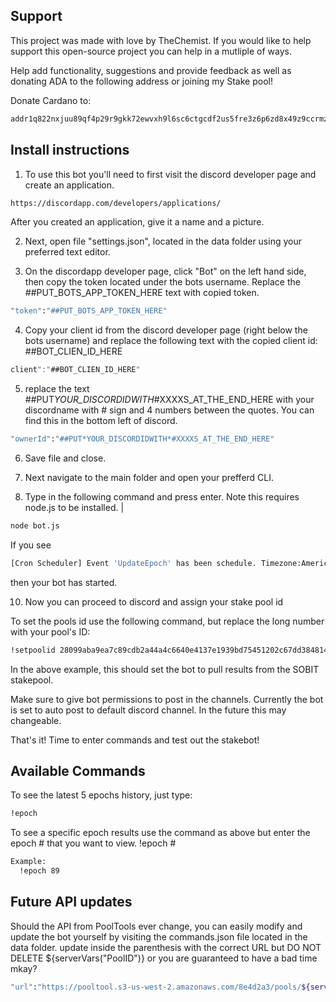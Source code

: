 ## Support

This project was made with love by TheChemist. If you would like to help support this open-source project you can help in a mutliple of ways.

Help add functionality, suggestions and provide feedback as well as donating ADA to the following address or joining my Stake pool!

Donate Cardano to:
```bash
addr1q822nxjuu89qf4p29r9gkk72ewvxh9l6sc6ctgcdf2us5fre3z6p6zd8x49z9ccrmz07fk0prd9e8nqzgvc7mwy2u4zsh87dwf
```


## Install instructions

1) To use this bot you'll need to first visit the discord developer page and create an application.
```bash 
https://discordapp.com/developers/applications/
```
After you created an application, give it a name and a picture.

2) Next, open file "settings.json", located in the data folder using your preferred text editor.

3) On the discordapp developer page, click "Bot" on the left hand side, then copy the token located under the bots username. Replace the ##PUT_BOTS_APP_TOKEN_HERE text with copied token.

```bash 
"token":"##PUT_BOTS_APP_TOKEN_HERE"
```

4) Copy your client id from the discord developer page (right below the bots username) and replace the following text with the copied client id:
##BOT_CLIEN_ID_HERE
```bash
client":"##BOT_CLIEN_ID_HERE"
```
5) replace the text ##PUT*YOUR_DISCORDIDWITH*#XXXXS_AT_THE_END_HERE with your discordname with # sign and 4 numbers between the quotes. You can find this in the bottom left of discord.

```bash
"ownerId":"##PUT*YOUR_DISCORDIDWITH*#XXXXS_AT_THE_END_HERE"
```

6) Save file and close.


7) Next navigate to the main folder and open your prefferd CLI.


8) Type in the following command and press enter. Note this requires node.js to be installed. |

```bash
node bot.js
```

If you see

```bash
[Cron Scheduler] Event 'UpdateEpoch' has been schedule. Timezone:America/New_York|Cron:39 14 \*\*\*
```
then your bot has started.


10) Now you can proceed to discord and assign your stake pool id

To set the pools id use the following command, but replace the long number with your pool's ID:

```bash
!setpoolid 28099aba9ea7c89cdb2a44a4c6640e4137e1939bd75451202c67dd384814dfc9
```

In the above example, this should set the bot to pull results from the SOBIT stakepool.

Make sure to give bot permissions to post in the channels. Currently the bot is set to auto post to default discord channel. In the future this may changeable.

That's it! Time to enter commands and test out the stakebot!


## Available Commands

To see the latest 5 epochs history, just type:

```bash
!epoch
```
To see a specific epoch results use the command as above but enter the epoch # that you want to view.
!epoch #

```bash
Example:
  !epoch 89
```

## Future API updates

Should the API from PoolTools ever change, you can easily modify and update the bot yourself by visiting the commands.json file located in the data folder. update inside the parenthesis with the correct URL but DO NOT DELETE ${serverVars(\"PoolID\")} or you are guaranteed to have a bad time mkay?

```bash
"url":"https://pooltool.s3-us-west-2.amazonaws.com/8e4d2a3/pools/${serverVars(\"PoolID\")}/epochstats.json"
```